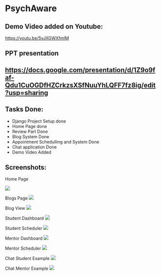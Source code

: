 # PsychAware

## Demo Video added on Youtube:
https://youtu.be/5vJXGWXfmIM

## PPT presentation
https://docs.google.com/presentation/d/1Z9o9faf-Qdu1CuOGDfHZCrkzsXSfNuuYhLQFF7fz8ig/edit?usp=sharing
---
## Tasks Done:
- Django Project Setup done
- Home Page done
- Review Part Done
- Blog System Done
- Appointment Schedulling and System Done
- Chat application Done
- Demo Video Added

## Screenshots:

Home Page

<img src = "https://github.com/atulthakre00/psych-aware/blob/main/Home.png"></img>

Blogs Page
<img src = "https://github.com/atulthakre00/psych-aware/blob/main/blogs.png"></img>

Blog View
<img src = "https://github.com/atulthakre00/psych-aware/blob/main/blogread.png"></img>

Student Dashboard
<img src = "https://github.com/atulthakre00/psych-aware/blob/main/studentdashboard.png"></img>

Student Scheduler
<img src = "https://github.com/atulthakre00/psych-aware/blob/main/studentscheduler.png"></img>

Mentor Dashboard
<img src = "https://github.com/atulthakre00/psych-aware/blob/main/mentordashboard.png"></img>

Mentor Scheduler
<img src = "https://github.com/atulthakre00/psych-aware/blob/main/mentorscheduler.png"></img>

Chat Student Example
<img src = "https://github.com/atulthakre00/psych-aware/blob/main/chatstudent.png"></img>

Chat Mentor Example
<img src = "https://github.com/atulthakre00/psych-aware/blob/main/chatmentor.jpeg"></img>
